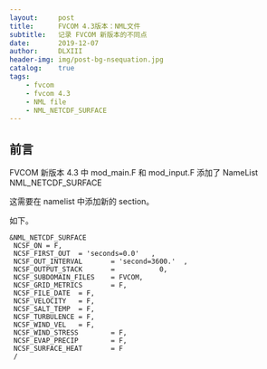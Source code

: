```yaml
---
layout:     post
title:      FVCOM 4.3版本：NML文件
subtitle:   记录 FVCOM 新版本的不同点
date:       2019-12-07
author:     DLXIII
header-img: img/post-bg-nsequation.jpg
catalog:    true
tags:
    - fvcom
    - fvcom 4.3
    - NML file
    - NML_NETCDF_SURFACE
---
```



## 前言

FVCOM 新版本 4.3 中 mod_main.F 和 mod_input.F 添加了 NameList NML_NETCDF_SURFACE

这需要在 namelist 中添加新的 section。

如下。


<!--more-->

~~~ nml
&NML_NETCDF_SURFACE
 NCSF_ON = F,
 NCSF_FIRST_OUT  = 'seconds=0.0'   ,
 NCSF_OUT_INTERVAL       = 'second=3600.'  ,
 NCSF_OUTPUT_STACK       =           0,
 NCSF_SUBDOMAIN_FILES    = FVCOM,
 NCSF_GRID_METRICS       = F,
 NCSF_FILE_DATE  = F,
 NCSF_VELOCITY   = F,
 NCSF_SALT_TEMP  = F,
 NCSF_TURBULENCE = F,
 NCSF_WIND_VEL   = F,
 NCSF_WIND_STRESS        = F,
 NCSF_EVAP_PRECIP        = F,
 NCSF_SURFACE_HEAT       = F
 /
~~~